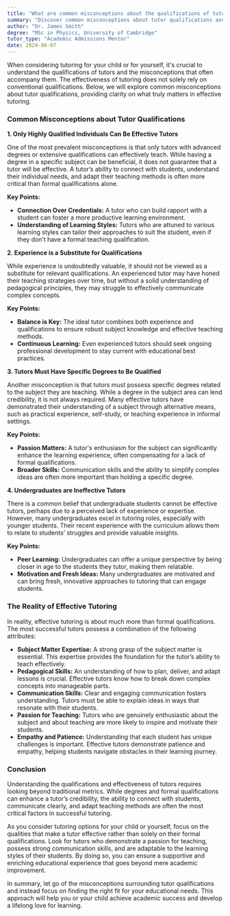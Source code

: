 ```yaml
---
title: "What are common misconceptions about the qualifications of tutors?"
summary: "Discover common misconceptions about tutor qualifications and learn what truly matters for effective tutoring beyond just advanced degrees."
author: "Dr. James Smith"
degree: "MSc in Physics, University of Cambridge"
tutor_type: "Academic Admissions Mentor"
date: 2024-06-07
---
```


When considering tutoring for your child or for yourself, it's crucial to understand the qualifications of tutors and the misconceptions that often accompany them. The effectiveness of tutoring does not solely rely on conventional qualifications. Below, we will explore common misconceptions about tutor qualifications, providing clarity on what truly matters in effective tutoring.

### Common Misconceptions about Tutor Qualifications

**1. Only Highly Qualified Individuals Can Be Effective Tutors**

One of the most prevalent misconceptions is that only tutors with advanced degrees or extensive qualifications can effectively teach. While having a degree in a specific subject can be beneficial, it does not guarantee that a tutor will be effective. A tutor’s ability to connect with students, understand their individual needs, and adapt their teaching methods is often more critical than formal qualifications alone. 

**Key Points:**
- **Connection Over Credentials:** A tutor who can build rapport with a student can foster a more productive learning environment.
- **Understanding of Learning Styles:** Tutors who are attuned to various learning styles can tailor their approaches to suit the student, even if they don’t have a formal teaching qualification.

**2. Experience is a Substitute for Qualifications**

While experience is undoubtedly valuable, it should not be viewed as a substitute for relevant qualifications. An experienced tutor may have honed their teaching strategies over time, but without a solid understanding of pedagogical principles, they may struggle to effectively communicate complex concepts. 

**Key Points:**
- **Balance is Key:** The ideal tutor combines both experience and qualifications to ensure robust subject knowledge and effective teaching methods.
- **Continuous Learning:** Even experienced tutors should seek ongoing professional development to stay current with educational best practices.

**3. Tutors Must Have Specific Degrees to Be Qualified**

Another misconception is that tutors must possess specific degrees related to the subject they are teaching. While a degree in the subject area can lend credibility, it is not always required. Many effective tutors have demonstrated their understanding of a subject through alternative means, such as practical experience, self-study, or teaching experience in informal settings.

**Key Points:**
- **Passion Matters:** A tutor's enthusiasm for the subject can significantly enhance the learning experience, often compensating for a lack of formal qualifications.
- **Broader Skills:** Communication skills and the ability to simplify complex ideas are often more important than holding a specific degree.

**4. Undergraduates are Ineffective Tutors**

There is a common belief that undergraduate students cannot be effective tutors, perhaps due to a perceived lack of experience or expertise. However, many undergraduates excel in tutoring roles, especially with younger students. Their recent experience with the curriculum allows them to relate to students’ struggles and provide valuable insights.

**Key Points:**
- **Peer Learning:** Undergraduates can offer a unique perspective by being closer in age to the students they tutor, making them relatable.
- **Motivation and Fresh Ideas:** Many undergraduates are motivated and can bring fresh, innovative approaches to tutoring that can engage students.

### The Reality of Effective Tutoring

In reality, effective tutoring is about much more than formal qualifications. The most successful tutors possess a combination of the following attributes:

- **Subject Matter Expertise:** A strong grasp of the subject matter is essential. This expertise provides the foundation for the tutor’s ability to teach effectively.
- **Pedagogical Skills:** An understanding of how to plan, deliver, and adapt lessons is crucial. Effective tutors know how to break down complex concepts into manageable parts.
- **Communication Skills:** Clear and engaging communication fosters understanding. Tutors must be able to explain ideas in ways that resonate with their students.
- **Passion for Teaching:** Tutors who are genuinely enthusiastic about the subject and about teaching are more likely to inspire and motivate their students.
- **Empathy and Patience:** Understanding that each student has unique challenges is important. Effective tutors demonstrate patience and empathy, helping students navigate obstacles in their learning journey.

### Conclusion

Understanding the qualifications and effectiveness of tutors requires looking beyond traditional metrics. While degrees and formal qualifications can enhance a tutor’s credibility, the ability to connect with students, communicate clearly, and adapt teaching methods are often the most critical factors in successful tutoring. 

As you consider tutoring options for your child or yourself, focus on the qualities that make a tutor effective rather than solely on their formal qualifications. Look for tutors who demonstrate a passion for teaching, possess strong communication skills, and are adaptable to the learning styles of their students. By doing so, you can ensure a supportive and enriching educational experience that goes beyond mere academic improvement. 

In summary, let go of the misconceptions surrounding tutor qualifications and instead focus on finding the right fit for your educational needs. This approach will help you or your child achieve academic success and develop a lifelong love for learning.
    